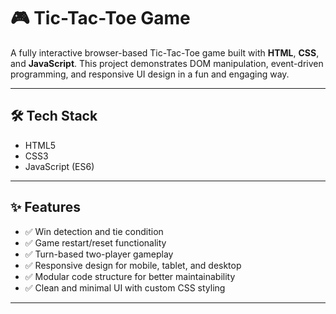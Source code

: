 # 🎮 Tic-Tac-Toe Game

A fully interactive browser-based Tic-Tac-Toe game built with **HTML**, **CSS**, and **JavaScript**. This project demonstrates DOM manipulation, event-driven programming, and responsive UI design in a fun and engaging way.

---

## 🛠️ Tech Stack
- HTML5
- CSS3
- JavaScript (ES6)

---

## ✨ Features
- ✅ Win detection and tie condition
- ✅ Game restart/reset functionality
- ✅ Turn-based two-player gameplay
- ✅ Responsive design for mobile, tablet, and desktop
- ✅ Modular code structure for better maintainability
- ✅ Clean and minimal UI with custom CSS styling

---
